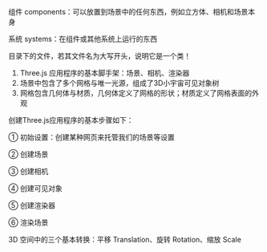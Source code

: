 组件 components：可以放置到场景中的任何东西，例如立方体、相机和场景本身

系统 systems：在组件或其他系统上运行的东西

目录下的文件，若其文件名为大写开头，说明它是一个类！


1. Three.js 应用程序的基本脚手架：场景、相机、渲染器
2. 场景中包含了多个网格与唯一光源，组成了3D小宇宙可见对象树
3. 网格包含几何体与材质，几何体定义了网格的形状；材质定义了网格表面的外观


创建Three.js应用程序的基本步骤如下：

① 初始设置：创建某种网页来托管我们的场景等设置

② 创建场景

③ 创建相机

④ 创建可见对象

⑤ 创建渲染器

⑥ 渲染场景


3D 空间中的三个基本转换：平移 Translation、旋转 Rotation、缩放 Scale
